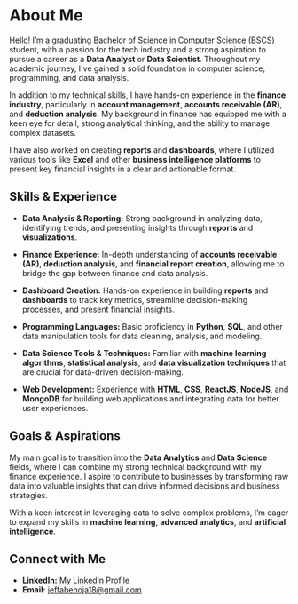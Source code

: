 # About Me

Hello! I’m a graduating Bachelor of Science in Computer Science (BSCS) student, with a passion for the tech industry and a strong aspiration to pursue a career as a **Data Analyst** or **Data Scientist**. Throughout my academic journey, I've gained a solid foundation in computer science, programming, and data analysis.

In addition to my technical skills, I have hands-on experience in the **finance industry**, particularly in **account management**, **accounts receivable (AR)**, and **deduction analysis**. My background in finance has equipped me with a keen eye for detail, strong analytical thinking, and the ability to manage complex datasets.

I have also worked on creating **reports** and **dashboards**, where I utilized various tools like **Excel** and other **business intelligence platforms** to present key financial insights in a clear and actionable format.

## Skills & Experience

- **Data Analysis & Reporting:** Strong background in analyzing data, identifying trends, and presenting insights through **reports** and **visualizations**.
- **Finance Experience:** In-depth understanding of **accounts receivable (AR)**, **deduction analysis**, and **financial report creation**, allowing me to bridge the gap between finance and data analysis.

- **Dashboard Creation:** Hands-on experience in building **reports** and **dashboards** to track key metrics, streamline decision-making processes, and present financial insights.

- **Programming Languages:** Basic proficiency in **Python**, **SQL**, and other data manipulation tools for data cleaning, analysis, and modeling.

- **Data Science Tools & Techniques:** Familiar with **machine learning algorithms**, **statistical analysis**, and **data visualization techniques** that are crucial for data-driven decision-making.

- **Web Development:** Experience with **HTML**, **CSS**, **ReactJS**, **NodeJS**, and **MongoDB** for building web applications and integrating data for better user experiences.

## Goals & Aspirations

My main goal is to transition into the **Data Analytics** and **Data Science** fields, where I can combine my strong technical background with my finance experience. I aspire to contribute to businesses by transforming raw data into valuable insights that can drive informed decisions and business strategies.

With a keen interest in leveraging data to solve complex problems, I’m eager to expand my skills in **machine learning**, **advanced analytics**, and **artificial intelligence**.

## Connect with Me

- **LinkedIn:** [My Linkedin Profile](https://www.linkedin.com/in/jeffabenoja/)
- **Email:** [jeffabenoja18@gmail.com](mailto:jeffabenoja18@gmail.com)
